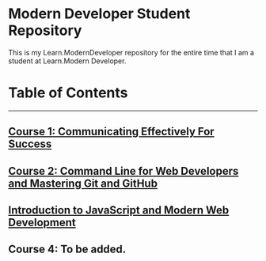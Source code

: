 # Modern Developer Student Repository
This is my Learn.ModernDeveloper repository for the entire time that I am a student at Learn.Modern Developer.

# Table of Contents

---

## [Course 1: Communicating Effectively For Success](Course-01-Communicating-Effectively-For-Success)

## [Course 2: Command Line for Web Developers and Mastering Git and GitHub](Course-02-Command-Line-for-Web-Developers-and-Mastering-Git-and-GitHub)

## [Introduction to JavaScript and Modern Web Development](Course-03-Introduction-to-JavaScript-and-Modern-Web-Development)

## Course 4: **To be added.**
